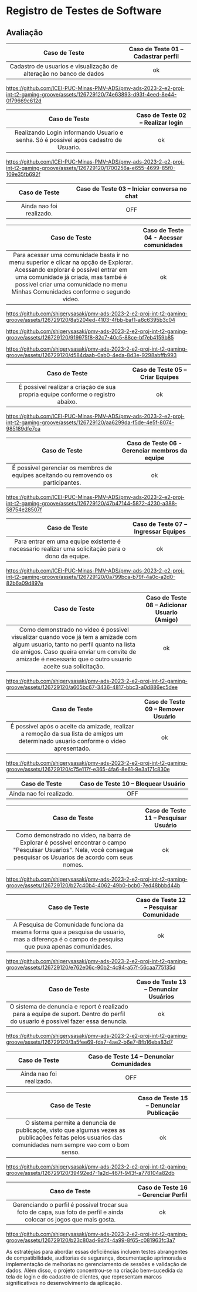 

# Registro de Testes de Software

## Avaliação


| **Caso de Teste** 	| **Caso de Teste 01 – Cadastrar perfil** 	|
|:---:	|:---:	|
|	Cadastro de usuarios e visualização de alteração no banco de dados|  ok |


https://github.com/ICEI-PUC-Minas-PMV-ADS/pmv-ads-2023-2-e2-proj-int-t2-gaming-groove/assets/126729120/74e63893-d93f-4eed-8e44-0f79669c612d

| Caso de Teste   | **Caso de Teste 02 – Realizar login** |
|:---:	|:---:	|
|	Realizando Login informando Usuario e senha. Só é possivel após cadastro de Usuario.| ok |


https://github.com/ICEI-PUC-Minas-PMV-ADS/pmv-ads-2023-2-e2-proj-int-t2-gaming-groove/assets/126729120/1700256a-e655-4699-85f0-109e35fb692f


| **Caso de Teste**   | **Caso de Teste 03 – Iniciar conversa no chat** |
|:---:	|:---:	|
|	Ainda nao foi realizado.| OFF |

| **Caso de Teste**   | **Caso de Teste 04 - Acessar comunidades** |
|:---:	|:---:	|
|	Para acessar uma comunidade basta ir no menu superior e clicar na opção de Explorar. Acessando explorar é possivel entrar em uma comunidade já criada, mas també é possivel criar uma comunidade no menu Minhas Comunidades conforme o segundo video.| ok |

https://github.com/shigerysasaki/pmv-ads-2023-2-e2-proj-int-t2-gaming-groove/assets/126729120/8a5204ed-4103-4fbb-baf1-a6c6395b3c04

https://github.com/shigerysasaki/pmv-ads-2023-2-e2-proj-int-t2-gaming-groove/assets/126729120/919975f8-82c7-40c5-88ce-bf7eb4159b85

https://github.com/shigerysasaki/pmv-ads-2023-2-e2-proj-int-t2-gaming-groove/assets/126729120/d584daab-0ab0-4eda-8d3e-9298abffb993


| **Caso de Teste** 	| **Caso de Teste 05 – Criar Equipes**	|
|:---:	|:---:	|
|	É possivel realizar a criação de sua propria equipe conforme o registro abaixo.| ok |

https://github.com/ICEI-PUC-Minas-PMV-ADS/pmv-ads-2023-2-e2-proj-int-t2-gaming-groove/assets/126729120/aa6299da-f5de-4e5f-8074-985189dfe7ca

| **Caso de Teste**   | **Caso de Teste 06 - Gerenciar membros da equipe** |
|:---:	|:---:	|
| É possivel gerenciar os membros de equipes aceitando ou removendo os participantes.| ok |

https://github.com/ICEI-PUC-Minas-PMV-ADS/pmv-ads-2023-2-e2-proj-int-t2-gaming-groove/assets/126729120/47b47144-5872-4230-a388-58754e28507f

| **Caso de Teste** 	| **Caso de Teste 07 – Ingressar Equipes**	|
|:---:	|:---:	|
|	Para entrar em uma equipe existente é necessario realizar uma solicitação para o dono da equipe.| ok |

https://github.com/ICEI-PUC-Minas-PMV-ADS/pmv-ads-2023-2-e2-proj-int-t2-gaming-groove/assets/126729120/0a799bca-b79f-4a0c-a2d0-82b6a09d897e

| **Caso de Teste**   | **Caso de Teste 08 – Adicionar Usuario (Amigo)** |
|:---:	|:---:	|
|	Como demonstrado no video é possivel visualizar quando voce já tem a amizade com algum usuario, tanto no perfil quanto na lista de amigos. Caso queira enviar um convite de amizade é necessario que o outro usuario aceite sua solicitação.| ok |

https://github.com/shigerysasaki/pmv-ads-2023-2-e2-proj-int-t2-gaming-groove/assets/126729120/a605bc67-3436-4817-bbc3-a0d886ec5dee

| **Caso de Teste**   | **Caso de Teste 09 – Remover Usuário** |
|:---:	|:---:	|
|	É possivel após o aceite da amizade, realizar a remoção da sua lista de amigos um determinado usuario conforme o video apresentado.| ok |

https://github.com/shigerysasaki/pmv-ads-2023-2-e2-proj-int-t2-gaming-groove/assets/126729120/c75e117f-e365-4fa6-8e61-9e3a171c830e

| **Caso de Teste**   | **Caso de Teste 10 – Bloquear Usuário** |
|:---:	|:---:	|
|	Ainda nao foi realizado.| OFF |

| **Caso de Teste**   | **Caso de Teste 11 – Pesquisar Usuário** |
|:---:	|:---:	|
|	Como demonstrado no video, na barra de Explorar é possivel encontrar o campo "Pesquisar Usuarios". Nela, você consegue pesquisar os Usuarios de acordo com seus nomes.| ok |


https://github.com/shigerysasaki/pmv-ads-2023-2-e2-proj-int-t2-gaming-groove/assets/126729120/b27c40b4-4062-49b0-bcb0-7ed48bbbd44b


| **Caso de Teste**   | **Caso de Teste 12 – Pesquisar Comunidade** |
|:---:	|:---:	|
|	A Pesquisa de Comunidade funciona da mesma forma que a pesquisa de usuario, mas a diferença é o campo de pesquisa que puxa apenas comunidades.| ok |

https://github.com/shigerysasaki/pmv-ads-2023-2-e2-proj-int-t2-gaming-groove/assets/126729120/e762e06c-90b2-4c94-a57f-56caa775135d

| **Caso de Teste**   | **Caso de Teste 13 – Denunciar Usuários** |
|:---:	|:---:	|
|	O sistema de denuncia e report é realizado para a equipe de suport. Dentro do perfil do usuario é possivel fazer essa denuncia.| ok |

https://github.com/shigerysasaki/pmv-ads-2023-2-e2-proj-int-t2-gaming-groove/assets/126729120/3a5fee69-fda7-4ae2-b6e7-8fb16eba83d7


| **Caso de Teste**   | **Caso de Teste 14 – Denunciar Comunidades** |
|:---:	|:---:	|
|	Ainda nao foi realizado.| OFF |

| **Caso de Teste**   | **Caso de Teste 15 – Denunciar Publicação** |
|:---:	|:---:	|
|	O sistema permite a denuncia de publicaçõe, visto que algumas vezes as publicações feitas pelos usuarios das comunidades nem sempre vao com o bom senso. | ok |

https://github.com/shigerysasaki/pmv-ads-2023-2-e2-proj-int-t2-gaming-groove/assets/126729120/39492ed7-1a2d-467f-943f-a778104a82db

| **Caso de Teste**   | **Caso de Teste 16 – Gerenciar Perfil** |
|:---:	|:---:	|
|	Gerenciando o perfil é possivel trocar sua foto de capa, sua foto de perfil e ainda colocar os jogos que mais gosta.| ok |

https://github.com/shigerysasaki/pmv-ads-2023-2-e2-proj-int-t2-gaming-groove/assets/126729120/b23c80ad-9d74-4a99-8f65-c081963fc3a7





 As estratégias para abordar essas deficiências incluem testes abrangentes de compatibilidade, auditorias de segurança, documentação aprimorada e implementação de melhorias no gerenciamento de sessões e validação de dados. Além disso, o projeto concentrou-se na criação bem-sucedida da tela de login e do cadastro de clientes, que representam marcos significativos no desenvolvimento da aplicação.
